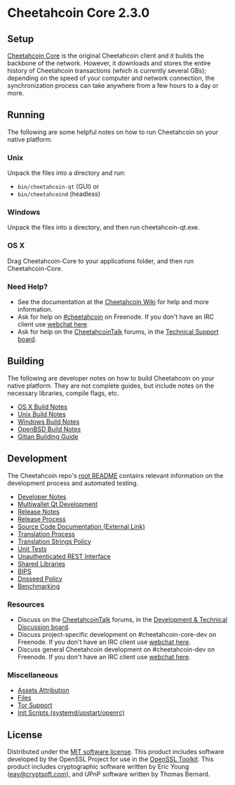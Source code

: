 Cheetahcoin Core 2.3.0
=====================

Setup
---------------------
[Cheetahcoin Core](http://cheetahcoin.org/en/download) is the original Cheetahcoin client and it builds the backbone of the network. However, it downloads and stores the entire history of Cheetahcoin transactions (which is currently several GBs); depending on the speed of your computer and network connection, the synchronization process can take anywhere from a few hours to a day or more.

Running
---------------------
The following are some helpful notes on how to run Cheetahcoin on your native platform.

### Unix

Unpack the files into a directory and run:

- `bin/cheetahcoin-qt` (GUI) or
- `bin/cheetahcoind` (headless)

### Windows

Unpack the files into a directory, and then run cheetahcoin-qt.exe.

### OS X

Drag Cheetahcoin-Core to your applications folder, and then run Cheetahcoin-Core.

### Need Help?

* See the documentation at the [Cheetahcoin Wiki](https://en.cheetahcoin.it/wiki/Main_Page)
for help and more information.
* Ask for help on [#cheetahcoin](http://webchat.freenode.net?channels=cheetahcoin) on Freenode. If you don't have an IRC client use [webchat here](http://webchat.freenode.net?channels=cheetahcoin).
* Ask for help on the [CheetahcoinTalk](https://cheetahcointalk.org/) forums, in the [Technical Support board](https://cheetahcointalk.org/index.php?board=4.0).

Building
---------------------
The following are developer notes on how to build Cheetahcoin on your native platform. They are not complete guides, but include notes on the necessary libraries, compile flags, etc.

- [OS X Build Notes](build-osx.md)
- [Unix Build Notes](build-unix.md)
- [Windows Build Notes](build-windows.md)
- [OpenBSD Build Notes](build-openbsd.md)
- [Gitian Building Guide](gitian-building.md)

Development
---------------------
The Cheetahcoin repo's [root README](/README.md) contains relevant information on the development process and automated testing.

- [Developer Notes](developer-notes.md)
- [Multiwallet Qt Development](multiwallet-qt.md)
- [Release Notes](release-notes.md)
- [Release Process](release-process.md)
- [Source Code Documentation (External Link)](https://dev.visucore.com/cheetahcoin/doxygen/)
- [Translation Process](translation_process.md)
- [Translation Strings Policy](translation_strings_policy.md)
- [Unit Tests](unit-tests.md)
- [Unauthenticated REST Interface](REST-interface.md)
- [Shared Libraries](shared-libraries.md)
- [BIPS](bips.md)
- [Dnsseed Policy](dnsseed-policy.md)
- [Benchmarking](benchmarking.md)

### Resources
* Discuss on the [CheetahcoinTalk](https://cheetahcointalk.org/) forums, in the [Development & Technical Discussion board](https://cheetahcointalk.org/index.php?board=6.0).
* Discuss project-specific development on #cheetahcoin-core-dev on Freenode. If you don't have an IRC client use [webchat here](http://webchat.freenode.net/?channels=cheetahcoin-core-dev).
* Discuss general Cheetahcoin development on #cheetahcoin-dev on Freenode. If you don't have an IRC client use [webchat here](http://webchat.freenode.net/?channels=cheetahcoin-dev).

### Miscellaneous
- [Assets Attribution](assets-attribution.md)
- [Files](files.md)
- [Tor Support](tor.md)
- [Init Scripts (systemd/upstart/openrc)](init.md)

License
---------------------
Distributed under the [MIT software license](http://www.opensource.org/licenses/mit-license.php).
This product includes software developed by the OpenSSL Project for use in the [OpenSSL Toolkit](https://www.openssl.org/). This product includes
cryptographic software written by Eric Young ([eay@cryptsoft.com](mailto:eay@cryptsoft.com)), and UPnP software written by Thomas Bernard.
